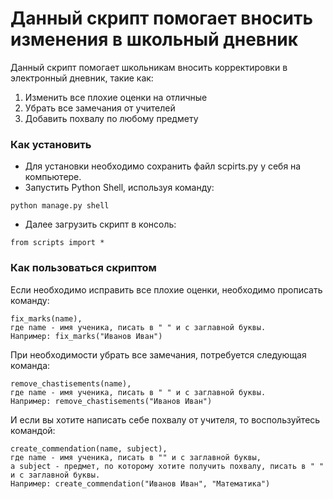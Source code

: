 # Данный скрипт помогает вносить изменения в школьный дневник

Данный скрипт помогает школьникам вносить корректировки в электронный дневник, такие как:
1. Изменить все плохие оценки на отличные
2. Убрать все замечания от учителей
3. Добавить похвалу по любому предмету

### Как установить

- Для установки необходимо сохранить файл scpirts.py у себя на компьютере.
- Запустить Python Shell, используя команду:
```
python manage.py shell 
```
- Далее загрузить скрипт в консоль:
```
from scripts import *
```

### Как пользоваться скриптом

Если необходимо исправить все плохие оценки, необходимо прописать команду:
```
fix_marks(name),
где name - имя ученика, писать в " " и с заглавной буквы. 
Например: fix_marks("Иванов Иван")
```

При необходимости убрать все замечания, потребуется следующая команда:
```
remove_chastisements(name),
где name - имя ученика, писать в " " и с заглавной буквы.
Например: remove_chastisements("Иванов Иван")
```
И если вы хотите написать себе похвалу от учителя, то воспользуйтесь командой:
```
create_commendation(name, subject),
где name - имя ученика, писать в "" и с заглавной буквы,
а subject - предмет, по которому хотите получить похвалу, писать в " " и с заглавной буквы.
Например: create_commendation("Иванов Иван", "Математика")
```


